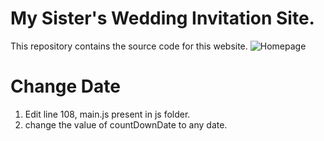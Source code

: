 # My Sister's Wedding Invitation Site.

This repository contains the source code for this website.
![Homepage](/docs/homepage.png)

# Change Date

1. Edit line 108, main.js present in js folder.
2. change the value of countDownDate to any date.